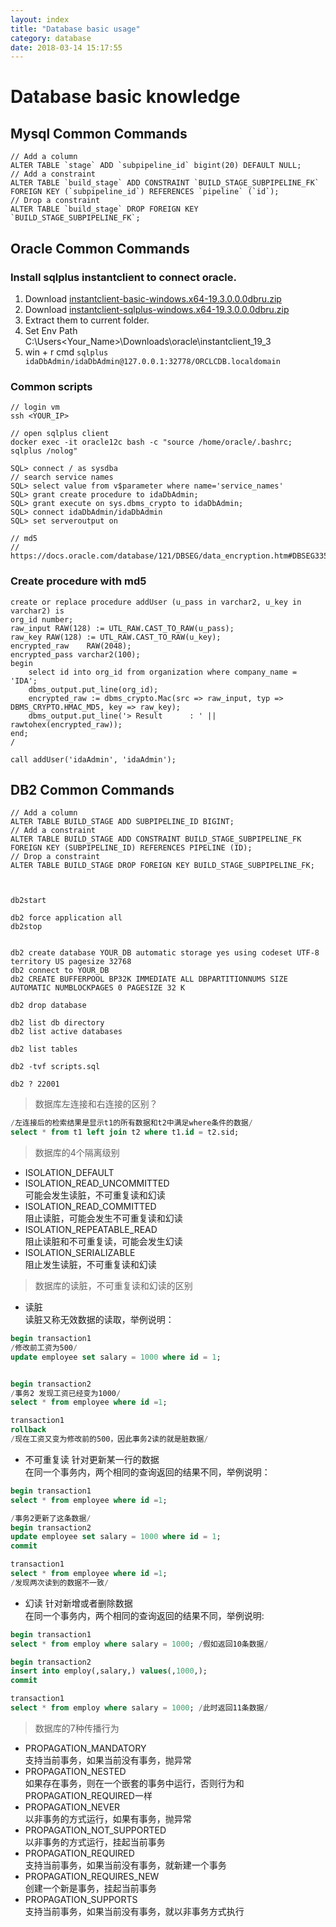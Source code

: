 ```yaml
---
layout: index
title: "Database basic usage"
category: database
date: 2018-03-14 15:17:55
---
```


# Database basic knowledge


## Mysql Common Commands

```
// Add a column
ALTER TABLE `stage` ADD `subpipeline_id` bigint(20) DEFAULT NULL;
// Add a constraint
ALTER TABLE `build_stage` ADD CONSTRAINT `BUILD_STAGE_SUBPIPELINE_FK` FOREIGN KEY (`subpipeline_id`) REFERENCES `pipeline` (`id`);
// Drop a constraint
ALTER TABLE `build_stage` DROP FOREIGN KEY `BUILD_STAGE_SUBPIPELINE_FK`;
```

## Oracle Common Commands

### Install sqlplus instantclient to connect oracle.

1. Download [instantclient-basic-windows.x64-19.3.0.0.0dbru.zip](https://download.oracle.com/otn_software/nt/instantclient/19300/instantclient-basic-windows.x64-19.3.0.0.0dbru.zip)
2. Download [instantclient-sqlplus-windows.x64-19.3.0.0.0dbru.zip](https://download.oracle.com/otn_software/nt/instantclient/19300/instantclient-sqlplus-windows.x64-19.3.0.0.0dbru.zip)
3. Extract them to current folder.
4. Set Env Path C:\Users\<Your_Name>\Downloads\oracle\instantclient_19_3
5. win + r cmd ```sqlplus idaDbAdmin/idaDbAdmin@127.0.0.1:32778/ORCLCDB.localdomain```


### Common scripts
```
// login vm
ssh <YOUR_IP>

// open sqlplus client
docker exec -it oracle12c bash -c "source /home/oracle/.bashrc; sqlplus /nolog"

SQL> connect / as sysdba
// search service names
SQL> select value from v$parameter where name='service_names'
SQL> grant create procedure to idaDbAdmin;
SQL> grant execute on sys.dbms_crypto to idaDbAdmin;
SQL> connect idaDbAdmin/idaDbAdmin
SQL> set serveroutput on

// md5
// https://docs.oracle.com/database/121/DBSEG/data_encryption.htm#DBSEG335

```

### Create procedure with md5

```
create or replace procedure addUser (u_pass in varchar2, u_key in varchar2) is 
org_id number;
raw_input RAW(128) := UTL_RAW.CAST_TO_RAW(u_pass);
raw_key RAW(128) := UTL_RAW.CAST_TO_RAW(u_key);
encrypted_raw    RAW(2048);
encrypted_pass varchar2(100);
begin 
    select id into org_id from organization where company_name = 'IDA';
    dbms_output.put_line(org_id);
    encrypted_raw := dbms_crypto.Mac(src => raw_input, typ => DBMS_CRYPTO.HMAC_MD5, key => raw_key);
    dbms_output.put_line('> Result      : ' || rawtohex(encrypted_raw));
end;
/

call addUser('idaAdmin', 'idaAdmin');

```


## DB2 Common Commands

```
// Add a column
ALTER TABLE BUILD_STAGE ADD SUBPIPELINE_ID BIGINT;
// Add a constraint
ALTER TABLE BUILD_STAGE ADD CONSTRAINT BUILD_STAGE_SUBPIPELINE_FK FOREIGN KEY (SUBPIPELINE_ID) REFERENCES PIPELINE (ID);
// Drop a constraint
ALTER TABLE BUILD_STAGE DROP FOREIGN KEY BUILD_STAGE_SUBPIPELINE_FK;



db2start

db2 force application all
db2stop


db2 create database YOUR_DB automatic storage yes using codeset UTF-8 territory US pagesize 32768
db2 connect to YOUR_DB
db2 CREATE BUFFERPOOL BP32K IMMEDIATE ALL DBPARTITIONNUMS SIZE AUTOMATIC NUMBLOCKPAGES 0 PAGESIZE 32 K

db2 drop database

db2 list db directory
db2 list active databases

db2 list tables 

db2 -tvf scripts.sql

db2 ? 22001 

```


> 数据库左连接和右连接的区别？  

```sql
/左连接后的检索结果是显示t1的所有数据和t2中满足where条件的数据/
select * from t1 left join t2 where t1.id = t2.sid;
```


> 数据库的4个隔离级别  

- ISOLATION_DEFAULT  
- ISOLATION_READ_UNCOMMITTED  
可能会发生读脏，不可重复读和幻读
- ISOLATION_READ_COMMITTED  
阻止读脏，可能会发生不可重复读和幻读  
- ISOLATION_REPEATABLE_READ  
阻止读脏和不可重复读，可能会发生幻读  
- ISOLATION_SERIALIZABLE  
阻止发生读脏，不可重复读和幻读  

> 数据库的读脏，不可重复读和幻读的区别  

- 读脏  
读脏又称无效数据的读取，举例说明：  

```sql
begin transaction1
/修改前工资为500/
update employee set salary = 1000 where id = 1;


begin transaction2
/事务2 发现工资已经变为1000/
select * from employee where id =1;  

transaction1
rollback
/现在工资又变为修改前的500，因此事务2读的就是脏数据/  

```
- 不可重复读  针对更新某一行的数据  
在同一个事务内，两个相同的查询返回的结果不同，举例说明：  

```sql
begin transaction1
select * from employee where id =1;

/事务2更新了这条数据/  
begin transaction2
update employee set salary = 1000 where id = 1;
commit

transaction1
select * from employee where id =1;
/发现两次读到的数据不一致/  

```
- 幻读  针对新增或者删除数据  
在同一个事务内，两个相同的查询返回的结果不同，举例说明:  

```sql
begin transaction1
select * from employ where salary = 1000; /假如返回10条数据/

begin transaction2
insert into employ(,salary,) values(,1000,);
commit

transaction1
select * from employ where salary = 1000; /此时返回11条数据/
```

> 数据库的7种传播行为  

- PROPAGATION_MANDATORY  
支持当前事务，如果当前没有事务，抛异常  
- PROPAGATION_NESTED  
如果存在事务，则在一个嵌套的事务中运行，否则行为和PROPAGATION_REQUIRED一样  
- PROPAGATION_NEVER  
以非事务的方式运行，如果有事务，抛异常  
- PROPAGATION_NOT_SUPPORTED  
以非事务的方式运行，挂起当前事务  
- PROPAGATION_REQUIRED  
支持当前事务，如果当前没有事务，就新建一个事务  
- PROPAGATION_REQUIRES_NEW  
创建一个新是事务，挂起当前事务  
- PROPAGATION_SUPPORTS  
支持当前事务，如果当前没有事务，就以非事务方式执行  

